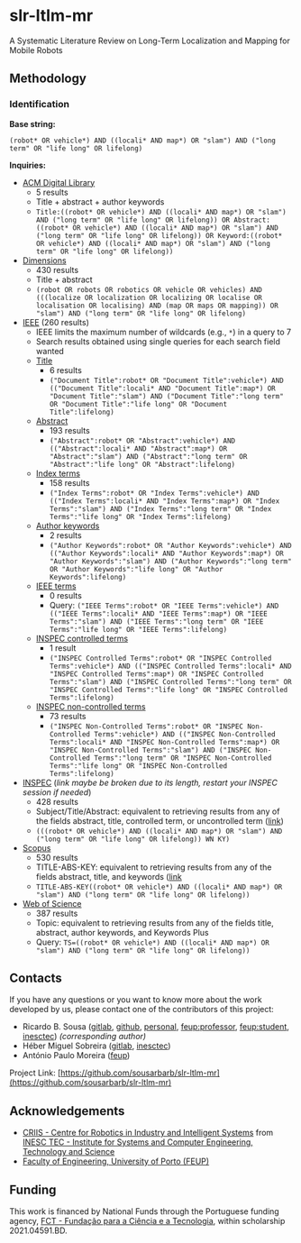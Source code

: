 # slr-ltlm-mr
A Systematic Literature Review on Long-Term Localization and Mapping for Mobile Robots

## Methodology

### Identification

**Base string:**

`(robot* OR vehicle*) AND ((locali* AND map*) OR "slam") AND ("long term" OR "life long" OR lifelong)`

**Inquiries:**

- [ACM Digital Library](https://dl.acm.org/action/doSearch?fillQuickSearch=false&target=advanced&expand=dl&AllField=Title%3A%28%28robot*+OR+vehicle*%29+AND+%28%28locali*+AND+map*%29+OR+%22slam%22%29+AND+%28%22long+term%22+OR+%22life+long%22+OR+lifelong%29%29+OR+Abstract%3A%28%28robot*+OR+vehicle*%29+AND+%28%28locali*+AND+map*%29+OR+%22slam%22%29+AND+%28%22long+term%22+OR+%22life+long%22+OR+lifelong%29%29+OR+Keyword%3A%28%28robot*+OR+vehicle*%29+AND+%28%28locali*+AND+map*%29+OR+%22slam%22%29+AND+%28%22long+term%22+OR+%22life+long%22+OR+lifelong%29%29)
  - 5 results
  - Title + abstract + author keywords
  - `Title:((robot* OR vehicle*) AND ((locali* AND map*) OR "slam") AND ("long term" OR "life long" OR lifelong)) OR Abstract:((robot* OR vehicle*) AND ((locali* AND map*) OR "slam") AND ("long term" OR "life long" OR lifelong)) OR Keyword:((robot* OR vehicle*) AND ((locali* AND map*) OR "slam") AND ("long term" OR "life long" OR lifelong))`
- [Dimensions](https://app.dimensions.ai/discover/publication?search_mode=content&search_text=(robot%20OR%20robots%20OR%20robotics%20OR%20vehicle%20OR%20vehicles)%20AND%20(((localize%20OR%20localization%20OR%20localizing%20OR%20localise%20OR%20localisation%20OR%20localising)%20AND%20(map%20OR%20maps%20OR%20mapping))%20OR%20%22slam%22)%20AND%20(%22long%20term%22%20OR%20%22life%20long%22%20OR%20lifelong)&search_type=kws&search_field=text_search)
  - 430 results
  - Title + abstract
  - `(robot OR robots OR robotics OR vehicle OR vehicles) AND (((localize OR localization OR localizing OR localise OR localisation OR localising) AND (map OR maps OR mapping)) OR "slam") AND ("long term" OR "life long" OR lifelong)`
- [IEEE](https://ieeexplore.ieee.org/search/advanced) (260 results)
  - IEEE limits the maximum number of wildcards (e.g., `*`) in a query to 7
  - Search results obtained using single queries for each search field wanted
  - [Title](https://ieeexplore.ieee.org/search/searchresult.jsp?action=search&matchBoolean=true&newsearch=true&queryText=((%22Document%20Title%22:robot*%20OR%20%22Document%20Title%22:vehicle*)%20AND%20((%22Document%20Title%22:locali*%20AND%20%22Document%20Title%22:map*)%20OR%20%22Document%20Title%22:%22slam%22)%20AND%20(%22Document%20Title%22:%22long%20term%22%20OR%20%22Document%20Title%22:%22life%20long%22%20OR%20%22Document%20Title%22:lifelong)))
    - 6 results
    - `("Document Title":robot* OR "Document Title":vehicle*) AND (("Document Title":locali* AND "Document Title":map*) OR "Document Title":"slam") AND ("Document Title":"long term" OR "Document Title":"life long" OR "Document Title":lifelong)`
  - [Abstract](https://ieeexplore.ieee.org/search/searchresult.jsp?action=search&matchBoolean=true&newsearch=true&queryText=((%22Abstract%22:robot*%20OR%20%22Abstract%22:vehicle*)%20AND%20((%22Abstract%22:locali*%20AND%20%22Abstract%22:map*)%20OR%20%22Abstract%22:%22slam%22)%20AND%20(%22Abstract%22:%22long%20term%22%20OR%20%22Abstract%22:%22life%20long%22%20OR%20%22Abstract%22:lifelong))&highlight=true&returnFacets=ALL&returnType=SEARCH&matchPubs=true&rowsPerPage=100&pageNumber=1)
    - 193 results
    - `("Abstract":robot* OR "Abstract":vehicle*) AND (("Abstract":locali* AND "Abstract":map*) OR "Abstract":"slam") AND ("Abstract":"long term" OR "Abstract":"life long" OR "Abstract":lifelong)`
  - [Index terms](https://ieeexplore.ieee.org/search/searchresult.jsp?action=search&matchBoolean=true&newsearch=true&queryText=((%22Index%20Terms%22:robot*%20OR%20%22Index%20Terms%22:vehicle*)%20AND%20((%22Index%20Terms%22:locali*%20AND%20%22Index%20Terms%22:map*)%20OR%20%22Index%20Terms%22:%22slam%22)%20AND%20(%22Index%20Terms%22:%22long%20term%22%20OR%20%22Index%20Terms%22:%22life%20long%22%20OR%20%22Index%20Terms%22:lifelong))&highlight=true&returnFacets=ALL&returnType=SEARCH&matchPubs=true&rowsPerPage=100&pageNumber=1)
    - 158 results
    - `("Index Terms":robot* OR "Index Terms":vehicle*) AND (("Index Terms":locali* AND "Index Terms":map*) OR "Index Terms":"slam") AND ("Index Terms":"long term" OR "Index Terms":"life long" OR "Index Terms":lifelong)`
  - [Author keywords](https://ieeexplore.ieee.org/search/searchresult.jsp?action=search&matchBoolean=true&newsearch=true&queryText=((%22Author%20Keywords%22:robot*%20OR%20%22Author%20Keywords%22:vehicle*)%20AND%20((%22Author%20Keywords%22:locali*%20AND%20%22Author%20Keywords%22:map*)%20OR%20%22Author%20Keywords%22:%22slam%22)%20AND%20(%22Author%20Keywords%22:%22long%20term%22%20OR%20%22Author%20Keywords%22:%22life%20long%22%20OR%20%22Author%20Keywords%22:lifelong)))
    - 2 results
    - `("Author Keywords":robot* OR "Author Keywords":vehicle*) AND (("Author Keywords":locali* AND "Author Keywords":map*) OR "Author Keywords":"slam") AND ("Author Keywords":"long term" OR "Author Keywords":"life long" OR "Author Keywords":lifelong)`
  - [IEEE terms](https://ieeexplore.ieee.org/search/searchresult.jsp?action=search&matchBoolean=true&newsearch=true&queryText=((%22IEEE%20Terms%22:robot*%20OR%20%22IEEE%20Terms%22:vehicle*)%20AND%20((%22IEEE%20Terms%22:locali*%20AND%20%22IEEE%20Terms%22:map*)%20OR%20%22IEEE%20Terms%22:%22slam%22)%20AND%20(%22IEEE%20Terms%22:%22long%20term%22%20OR%20%22IEEE%20Terms%22:%22life%20long%22%20OR%20%22IEEE%20Terms%22:lifelong)))
    - 0 results
    - Query: `("IEEE Terms":robot* OR "IEEE Terms":vehicle*) AND (("IEEE Terms":locali* AND "IEEE Terms":map*) OR "IEEE Terms":"slam") AND ("IEEE Terms":"long term" OR "IEEE Terms":"life long" OR "IEEE Terms":lifelong)`
  - [INSPEC controlled terms](https://ieeexplore.ieee.org/search/searchresult.jsp?action=search&matchBoolean=true&newsearch=true&queryText=((%22INSPEC%20Controlled%20Terms%22:robot*%20OR%20%22INSPEC%20Controlled%20Terms%22:vehicle*)%20AND%20((%22INSPEC%20Controlled%20Terms%22:locali*%20AND%20%22INSPEC%20Controlled%20Terms%22:map*)%20OR%20%22INSPEC%20Controlled%20Terms%22:%22slam%22)%20AND%20(%22INSPEC%20Controlled%20Terms%22:%22long%20term%22%20OR%20%22INSPEC%20Controlled%20Terms%22:%22life%20long%22%20OR%20%22INSPEC%20Controlled%20Terms%22:lifelong)))
    - 1 result
    - `("INSPEC Controlled Terms":robot* OR "INSPEC Controlled Terms":vehicle*) AND (("INSPEC Controlled Terms":locali* AND "INSPEC Controlled Terms":map*) OR "INSPEC Controlled Terms":"slam") AND ("INSPEC Controlled Terms":"long term" OR "INSPEC Controlled Terms":"life long" OR "INSPEC Controlled Terms":lifelong)`
  - [INSPEC non-controlled terms](https://ieeexplore.ieee.org/search/searchresult.jsp?action=search&matchBoolean=true&newsearch=true&queryText=((%22INSPEC%20Non-Controlled%20Terms%22:robot*%20OR%20%22INSPEC%20Non-Controlled%20Terms%22:vehicle*)%20AND%20((%22INSPEC%20Non-Controlled%20Terms%22:locali*%20AND%20%22INSPEC%20Non-Controlled%20Terms%22:map*)%20OR%20%22INSPEC%20Non-Controlled%20Terms%22:%22slam%22)%20AND%20(%22INSPEC%20Non-Controlled%20Terms%22:%22long%20term%22%20OR%20%22INSPEC%20Non-Controlled%20Terms%22:%22life%20long%22%20OR%20%22INSPEC%20Non-Controlled%20Terms%22:lifelong))&highlight=true&returnFacets=ALL&returnType=SEARCH&matchPubs=true&rowsPerPage=75&pageNumber=1)
    - 73 results
    - `("INSPEC Non-Controlled Terms":robot* OR "INSPEC Non-Controlled Terms":vehicle*) AND (("INSPEC Non-Controlled Terms":locali* AND "INSPEC Non-Controlled Terms":map*) OR "INSPEC Non-Controlled Terms":"slam") AND ("INSPEC Non-Controlled Terms":"long term" OR "INSPEC Non-Controlled Terms":"life long" OR "INSPEC Non-Controlled Terms":lifelong)`
- [INSPEC](https://www.engineeringvillage.com/search/submitlink.url?sd=H4sIAAAAAAAAAKVVzW8bRRQf56Ox8%2BGmLULigGTllEbCS1yJFiEOIQlgZbFJUoqSnMazY3va2Z3tzKw%2FKELw%2F8CBO1f%2BAMqBG1eEEBJHjrw3u7OxnR4qMVI%2Bfr%2F33sz73u%2F%2FJqtGkw%2BZips8GYiEcy2SwUhISQe8CXSskqbhVLNh83nG9bR57gA3x4kVdvoRp8mLRrTym%2Fj13yVCJv%2FrLmr4T3%2F9%2BM8v1d%2B%2FXiKdNrnV7fcNt5fkzVzxU2Gs0tMzzpSO4OpLUu9zy4YdOhIDCqJLcm8oBkMJPxbkxwntSR5dkjsiYTKLeDezaWZP%2BNRckk1hDiTXtjtOuG6TzYSOjqilhypLbJtUU%2FD5XHzFQVHzPgSTuwCKBsKispPFPbTbzgCjYQ%2B8j6l5FpJ1yhg3JqKWW7IdPqUjGmRWyADU%2BAchqVF89%2BCL9pEld3OxpMkgOLeYL1DYcgpHwjj3n5NvyHJINhwZwhXGFtQqlTLqFaBKM6uM5bHHPaUkVGd%2FAbccviqxseTe1au82PAKwBR3vNHLpOSQ2kPNqRUqwYhQthSSbS8LFXOywuYWY6EoXb7D1IjrzyG5C2rrkC76sdIxtd7BqMgq4pWQ3PYYEpNKOi0MN6OZ5PvERDzK0gLUHTjUwmLhzHxJ0DWIdc3plLmsR8IwkUoou52mvHypeBh7t%2BQUy2Ke2CeCjxe5Gdt6pMaJVDSaCRFyA49Cg%2FsUQAhCujJ7q2tmzLmPbo0n0QV0o0%2BpSCCymEcCizHjWxXrmUGqC7yVDqdGMCpPZ5RuO4sz1%2BLOZ9IOYVSDmxMc5BMc5BMcaOjDgEkBNkGsIi6D9un8VdhD%2BewYS5n3HsbJZNIahoO2wIGe9d7WdF9PmJLS%2BKIaOiqnoerAdfdVc6%2FaXr6e4w6N%2FX0bOfMlrI79m1TrJvWg6MMZyhStuJVT6VBD35n5J2eKDk4xbPH9BdxawA%2Bub3DYD9xVqeEfrsFzBnAZ54pRZbes4%2F%2FdFPUtefh6VXTVD85LQ5wFvCYSvr1qUBRtZ%2FqtZrKeK54PfMviNsCKP76OvQbjhLuqo0oCFuUx9rNvfiSED2RtJIyAdeeFk9kmrU3heQ3d7MXrSBguITuOmaQETqVCXnHg%2B1bHgW%2FiwDdxYw2fflc5ubBvLcMHKx1XwfDbl7s%2FdycpHEuWVJL6k2m%2FHJs4TM1iOf7w8skff7794hP84uHLFUsqrdT9whuqne47Yfuz9uMbYBm%2BaPBnpfVuqzUvw4Oh3HVZrc15ZUm0q1VP2b1G96wx4kPBJN%2B73zjoHDV2dyUsUin2HIppCjwo7RhJ451CZUeqZNDAJbHjZFL0eQM5BxEhuJ%2BHv3qaCfYM0nBykeZMTUOiRzRhHLMTjcH%2F%2FUfvv7fgP4i6mLj%2FAHhEW31TCAAA)
  (_link maybe be broken due to its length, restart your INSPEC
  session if needed_)
  - 428 results
  - Subject/Title/Abstract: equivalent to retrieving results from any of the
    fields abstract, title, controlled term, or uncontrolled term
    ([link](https://service.elsevier.com/app/answers/detail/a_id/25647/supporthub/engineering-village/#panel10))
  - `(((robot* OR vehicle*) AND ((locali* AND map*) OR "slam") AND ("long term" OR "life long" OR lifelong)) WN KY)`
- [Scopus](https://www.scopus.com/results/results.uri?sort=plf-f&src=s&st1=%28robot*+OR+vehicle*%29+AND+%28%28locali*+AND+map*%29+OR+%22slam%22%29+AND+%28%22long+term%22+OR+%22life+long%22+OR+lifelong%29&sid=ab05b8cb41e4e85b9b1f90ec80501dac&sot=b&sdt=b&sl=115&s=TITLE-ABS-KEY%28%28robot*+OR+vehicle*%29+AND+%28%28locali*+AND+map*%29+OR+%22slam%22%29+AND+%28%22long+term%22+OR+%22life+long%22+OR+lifelong%29%29&origin=searchbasic&editSaveSearch=&yearFrom=Before+1960&yearTo=Present)
  - 530 results
  - TITLE-ABS-KEY: equivalent to retrieving results from any of the fields
    abstract, title, and keywords
    ([link](https://service.elsevier.com/app/answers/detail/a_id/11236/supporthub/scopus/kw/TITLE-ABS-KEY/)
  - `TITLE-ABS-KEY((robot* OR vehicle*) AND ((locali* AND map*) OR "slam") AND ("long term" OR "life long" OR lifelong))`
- [Web of Science](https://www.webofscience.com/wos/woscc/summary/08d9d511-f688-4cb4-bee0-195db4f123b4-388d46fe/relevance/1)
  - 387 results
  - Topic: equivalent to retrieving results from any of the fields title,
    abstract, author keywords, and Keywords Plus
  - Query: `TS=((robot* OR vehicle*) AND ((locali* AND map*) OR "slam") AND ("long term" OR "life long" OR lifelong))`

## Contacts

If you have any questions or you want to know more about the work developed by
us, please contact one of the contributors of this project:

- Ricardo B. Sousa ([gitlab](https://gitlab.com/sousarbarb/),
  [github](https://github.com/sousarbarb/),
  [personal](mailto:sousa.ricardob@outlook.com),
  [feup:professor](mailto:rbs@fe.up.pt),
  [feup:student](mailto:up201503004@edu.fe.up.pt),
  [inesctec](mailto:ricardo.b.sousa@inesctec.pt))
  _(corresponding author)_
- Héber Miguel Sobreira ([gitlab](https://gitlab.inesctec.pt/heber.m.sobreira),
  [inesctec](mailto:heber.m.sobreira@inesctec.pt))
- António Paulo Moreira ([feup](mailto:amoreira@fe.up.pt))

Project Link:
[https://github.com/sousarbarb/slr-ltlm-mr](https://github.com/sousarbarb/slr-ltlm-mr)

## Acknowledgements

- [CRIIS - Centre for Robotics in Industry and Intelligent Systems](https://www.inesctec.pt/en/centres/criis)
  from
  [INESC TEC - Institute for Systems and Computer Engineering, Technology and Science](https://www.inesctec.pt/en)
- [Faculty of Engineering, University of Porto (FEUP)](https://sigarra.up.pt/feup/en/WEB_PAGE.INICIAL)

## Funding

This work is financed by National Funds through the Portuguese funding agency,
[FCT - Fundação para a Ciência e a Tecnologia](https://www.fct.pt/index.phtml.en),
within scholarship 2021.04591.BD.
